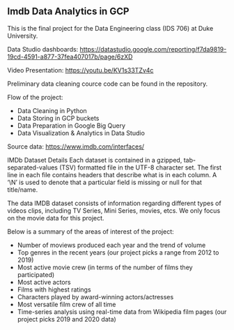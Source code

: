## Imdb Data Analytics in GCP

This is the final project for the Data Engineering class (IDS 706) at Duke University. 

Data Studio dashboards: https://datastudio.google.com/reporting/f7da9819-19cd-4591-a877-37fea407017b/page/6zXD

Video Presentation: https://youtu.be/KV1s33TZv4c

Preliminary data cleaning cource code can be found in the repository. 


Flow of the project: 

* Data Cleaning in Python
* Data Storing in GCP buckets
* Data Preparation in Google Big Query
* Data Visualization & Analytics in Data Studio


Source data: https://www.imdb.com/interfaces/

IMDb Dataset Details
Each dataset is contained in a gzipped, tab-separated-values (TSV) formatted file in the UTF-8 character set. The first line in each file contains headers that describe what is in each column. A ‘\N’ is used to denote that a particular field is missing or null for that title/name. 

The data IMDB dataset consists of information regarding different types of videos clips, including TV Series, Mini Series, movies, etcs. We only focus on the movie data for this project.  

Below is a summary of the areas of interest of the project: 

* Number of moviews produced each year and the trend of volume
* Top genres in the recent years (our project picks a range from 2012 to 2019)
* Most active movie crew (in terms of the number of films they participated)
* Most active actors
* Films with highest ratings
* Characters played by award-winning actors/actresses
* Most versatile film crew of all time
* Time-series analysis using real-time data from Wikipedia film pages (our project picks 2019 and 2020 data)
